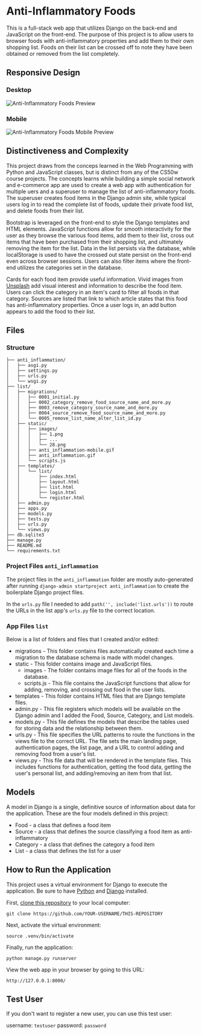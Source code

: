 # Anti-Inflammatory Foods

This is a full-stack web app that utilizes Django on the back-end and JavaScript on the front-end. The purpose of this project is to allow users to browser foods with anti-inflammatory properties and add them to their own shopping list. Foods on their list can be crossed off to note they have been obtained or removed from the list completely.

## Responsive Design

### Desktop
![Anti-Inflammatory Foods Preview](./list/static/anti_inflammation.gif)

### Mobile
![Anti-Inflammatory Foods Mobile Preview](./list/static/anti_inflammation-mobile.gif)

## Distinctiveness and Complexity

This project draws from the conceps learned in the Web Programming with Python and JavaScript classes, but is distinct from any of the CS50w course projects. The concepts learns while building a simple social network and e-commerce app are used to create a web app with authentication for multiple uers and a superuser to manage the list of anti-inflammatory foods. The superuser creates food items in the Django admin site, while typical users log in to read the complete list of foods, update their private food list, and delete foods from their list. 

Bootstrap is leveraged on the front-end to style the Django templates and HTML elements. JavaScript functions allow for smooth interactivity for the user as they browse the various food items, add them to their list, cross out items that have been purchased from their shopping list, and ultimately removing the item for the list. Data in the list persists via the database, while localStorage is used to have the crossed out state persist on the front-end even across browser sessions. Users can also filter items where the front-end utilizes the categories set in the database.

Cards for each food item provide useful information. Vivid images from [Unsplash](https://unsplash.com/) add visual interest and information to describe the food item. Users can click the category in an item's card to filter all foods in that category. Sources are listed that link to which article states that this food has anti-inflammatory properties. Once a user logs in, an add button appears to add the food to their list.

## Files 

### Structure

```
├── anti_inflammation/
│   ├── asgi.py 
│   ├── settings.py
│   ├── urls.py  
│   └── wsgi.py  
├── list/
│   ├── migrations/
│   │   ├── 0001_initial.py
│   │   ├── 0002_category_remove_food_source_name_and_more.py
│   │   ├── 0003_remove_category_source_name_and_more.py
│   │   ├── 0004_source_remove_food_source_name_and_more.py
│   │   └── 0005_remove_list_name_alter_list_id.py
│   ├── static/
│   │   ├── images/
│   │   │   ├── 1.png
│   │   │   ├── ...
│   │   │   └── 28.png
│   │   ├── anti_inflammation-mobile.gif
│   │   ├── anti_inflammation.gif
│   │   └── scripts.js
│   ├── templates/
│   │   └── list/
│   │       ├── index.html
│   │       ├── layout.html
│   │       ├── list.html
│   │       ├── login.html
│   │       └── register.html
│   ├── admin.py
│   ├── apps.py
│   ├── models.py
│   ├── tests.py
│   ├── urls.py
│   └── views.py
├── db.sqlite3
├── manage.py
├── README.md
└── requirements.txt
```

### Project Files `anti_inflammation`

The project files in the `anti_inflammation` folder are mostly auto-generated after running `django-admin startproject anti_inflammation` to create the boilerplate Django project files.

In the `urls.py` file I needed to add `path('', include('list.urls'))` to route the URLs in the list app's `urls.py` file to the correct location.

### App Files `list`

Below is a list of folders and files that I created and/or edited:

* migrations - This folder contains files automatically created each time a migration to the database schema is made with model changes.
* static - This folder contains image and JavaScript files.
  * images - The folder contains image files for all of the foods in the database.
  * scripts.js - This file contains the JavaScript functions that allow for adding, removing, and crossing out food in the user lists.
* templates - This folder contains HTML files that are Django template files.
* admin.py - This file registers which models will be available on the Django admin and I added the Food, Source, Category, and List models.
* models.py - This file defines the models that describe the tables used for storing data and the relationship between them.
* urls.py - This file specifies the URL patterns to route the functions in the views file to the correct URL. The file sets the main landing page, authentication pages, the list page, and a URL to control adding and removing food from a user's list.
* views.py - This file data that will be rendered in the template files. This includes functions for authentication, getting the food data, getting the user's personal list, and adding/removing an item from that list.

## Models

A model in Django is a single, definitive source of information about data for the application. These are the four models defined in this project:

* Food - a class that defines a food item
* Source - a class that defines the source classifying a food item as anti-inflammatory
* Category - a class that defines the category a food item
* List - a class that defines the list for a user

## How to Run the Application

This project uses a virtual environment for Django to execute the application. Be sure to have [Python](https://www.python.org/downloads/) and [Django](https://docs.djangoproject.com/en/4.0/topics/install/) installed.

First, [clone this repository](https://docs.github.com/en/repositories/creating-and-managing-repositories/cloning-a-repository) to your local computer:
```
git clone https://github.com/YOUR-USERNAME/THIS-REPOSITORY
```
Next, activate the virtual environment:
```
source .venv/bin/activate
```
Finally, run the application:
```
python manage.py runserver
```
View the web app in your browser by going to this URL:
```
http://127.0.0.1:8000/
```

## Test User

If you don't want to register a new user, you can use this test user:

username: `testuser`
password: `password`